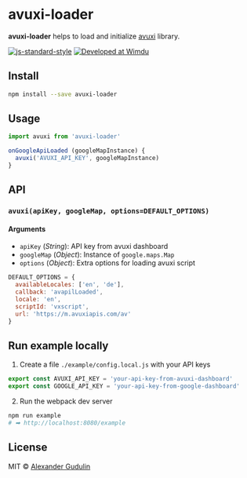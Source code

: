 # avuxi-loader

**avuxi-loader** helps to load and initialize [avuxi](http://avuxi.com) library.

[![js-standard-style](https://img.shields.io/badge/code%20style-standard-lightgrey.svg?style=flat-square)](http://standardjs.com/)
[![Developed at Wimdu](https://img.shields.io/badge/developed%20at-Wimdu-orange.svg?style=flat-square)](http://tech.wimdu.com/)

## Install

```sh
npm install --save avuxi-loader
```

## Usage

```js
import avuxi from 'avuxi-loader'

onGoogleApiLoaded (googleMapInstance) {
  avuxi('AVUXI_API_KEY', googleMapInstance)
}
```

## API
### `avuxi(apiKey, googleMap, options=DEFAULT_OPTIONS)`

#### Arguments

  - `apiKey` (*String*): API key from avuxi dashboard
  - `googleMap` (*Object*): Instance of `google.maps.Map`
  - `options` (*Object*): Extra options for loading avuxi script

  ```js
  DEFAULT_OPTIONS = {
    availableLocales: ['en', 'de'],
    callback: 'avapilLoaded',
    locale: 'en',
    scriptId: 'vxscript',
    url: 'https://m.avuxiapis.com/av'
  }
  ```

## Run example locally

  1. Create a file `./example/config.local.js` with your API keys

  ```js
  export const AVUXI_API_KEY = 'your-api-key-from-avuxi-dashboard'
  export const GOOGLE_API_KEY = 'your-api-key-from-google-dashboard'
  ```

  2. Run the webpack dev server
  ```sh
  npm run example
  # ➡ http://localhost:8080/example
  ```

## License

MIT © [Alexander Gudulin](http://gudulin.com)
